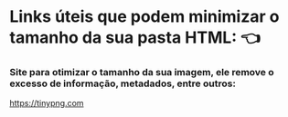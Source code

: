 # Links úteis que podem minimizar o tamanho da sua pasta HTML: :point_left:

### Site para otimizar o tamanho da sua imagem, ele remove o excesso de informação, metadados, entre outros:
https://tinypng.com
